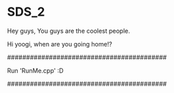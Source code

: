 # SDS_2
Hey guys, You guys are the coolest people.

Hi yoogi, when are you going home!?

##########################################

Run 'RunMe.cpp' :D

##########################################
